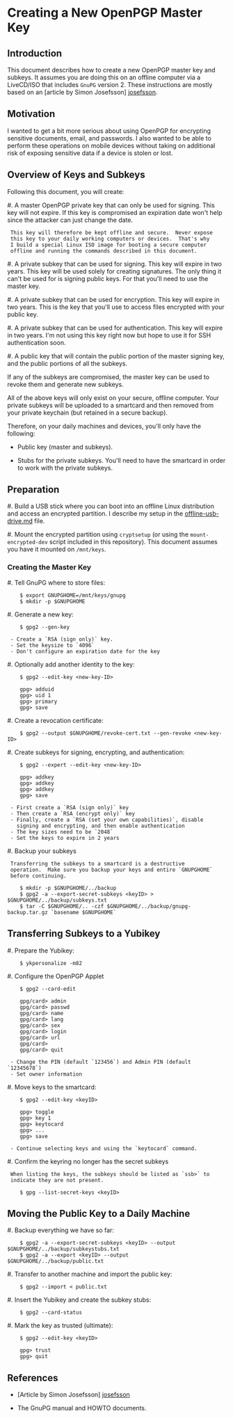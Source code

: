# Creating a New OpenPGP Master Key

## Introduction

This document describes how to create a new OpenPGP master key and
subkeys.  It assumes you are doing this on an offline computer via a
LiveCD/ISO that includes `GnuPG` version 2.  These instructions are
mostly based on an [article by Simon Josefsson] [josefsson].

## Motivation

I wanted to get a bit more serious about using OpenPGP for encrypting
sensitive documents, email, and passwords.  I also wanted to be able
to perform these operations on mobile devices without taking on
additional risk of exposing sensitive data if a device is stolen or
lost.

## Overview of Keys and Subkeys

Following this document, you will create:

  #. A master OpenPGP private key that can only be used for signing.
     This key will not expire.  If this key is compromised an
     expiration date won't help since the attacker can just change the
     date.

     This key will therefore be kept offline and secure.  Never expose
     this key to your daily working computers or devices.  That's why
     I build a special Linux ISO image for booting a secure computer
     offline and running the commands described in this document.

  #. A private subkey that can be used for signing.  This key will
     expire in two years.  This key will be used solely for creating
     signatures.  The only thing it can't be used for is signing
     public keys.  For that you'll need to use the master key.

  #. A private subkey that can be used for encryption.  This key will
     expire in two years.  This is the key that you'll use to access
     files encrypted with your public key.

  #. A private subkey that can be used for authentication.  This key
     will expire in two years.  I'm not using this key right now but
     hope to use it for SSH authentication soon.

  #. A public key that will contain the public portion of the master
     signing key, and the public portions of all the subkeys.

If any of the subkeys are compromised, the master key can be used to
revoke them and generate new subkeys.

All of the above keys will only exist on your secure, offline
computer.  Your private subkeys will be uploaded to a smartcard and
then removed from your private keychain (but retained in a secure
backup).

Therefore, on your daily machines and devices, you'll only have the
following:

  * Public key (master and subkeys).

  * Stubs for the private subkeys.  You'll need to have the smartcard
    in order to work with the private subkeys.

## Preparation

  #. Build a USB stick where you can boot into an offline Linux
     distribution and access an encrypted partition.  I describe my
     setup in the [offline-usb-drive.md](offline-usb-drive.md) file.

  #. Mount the encrypted partition using `cryptsetup` (or using the
     `mount-encrypted-dev` script included in this repository).  This
     document assumes you have it mounted on `/mnt/keys`.

### Creating the Master Key

  #. Tell GnuPG where to store files:

        $ export GNUPGHOME=/mnt/keys/gnupg
        $ mkdir -p $GNUPGHOME

  #. Generate a new key:

        $ gpg2 --gen-key

     - Create a `RSA (sign only)` key.
     - Set the keysize to `4096`
     - Don't configure an expiration date for the key

  #. Optionally add another identity to the key:

        $ gpg2 --edit-key <new-key-ID>

        gpg> adduid
        gpg> uid 1
        gpg> primary
        gpg> save

  #. Create a revocation certificate:

        $ gpg2 --output $GNUPGHOME/revoke-cert.txt --gen-revoke <new-key-ID>

  #. Create subkeys for signing, encrypting, and authentication:

        $ gpg2 --expert --edit-key <new-key-ID>

        gpg> addkey
        gpg> addkey
        gpg> addkey
        gpg> save

     - First create a `RSA (sign only)` key
     - Then create a `RSA (encrypt only)` key
     - Finally, create a `RSA (set your own capabilities)`, disable
       signing and encrypting, and then enable authentication
     - The key sizes need to be `2048`
     - Set the keys to expire in 2 years

  #. Backup your subkeys

     Transferring the subkeys to a smartcard is a destructive
     operation.  Make sure you backup your keys and entire `GNUPGHOME`
     before continuing.

        $ mkdir -p $GNUPGHOME/../backup
        $ gpg2 -a --export-secret-subkeys <keyID> > $GNUPGHOME/../backup/subkeys.txt
        $ tar -C $GNUPGHOME/.. -czf $GNUPGHOME/../backup/gnupg-backup.tar.gz `basename $GNUPGHOME`

## Transferring Subkeys to a Yubikey

  #. Prepare the Yubikey:

        $ ykpersonalize -m82

  #. Configure the OpenPGP Applet

        $ gpg2 --card-edit

        gpg/card> admin
        gpg/card> passwd
        gpg/card> name
        gpg/card> lang
        gpg/card> sex
        gpg/card> login
        gpg/card> url
        gpg/card>
        gpg/card> quit

     - Change the PIN (default `123456`) and Admin PIN (default `12345678`)
     - Set owner information

  #. Move keys to the smartcard:

        $ gpg2 --edit-key <keyID>

        gpg> toggle
        gpg> key 1
        gpg> keytocard
        gpg> ...
        gpg> save

     - Continue selecting keys and using the `keytocard` command.

  #. Confirm the keyring no longer has the secret subkeys

     When listing the keys, the subkeys should be listed as `ssb>` to
     indicate they are not present.

        $ gpg --list-secret-keys <keyID>

## Moving the Public Key to a Daily Machine

  #. Backup everything we have so far:

        $ gpg2 -a --export-secret-subkeys <keyID> --output $GNUPGHOME/../backup/subkeystubs.txt
        $ gpg2 -a --export <keyID> --output $GNUPGHOME/../backup/public.txt

  #. Transfer to another machine and import the public key:

        $ gpg2 --import < public.txt

  #. Insert the Yubikey and create the subkey stubs:

        $ gpg2 --card-status

  #. Mark the key as trusted (ultimate):

        $ gpg2 --edit-key <keyID>

        gpg> trust
        gpg> quit

## References

  * [Article by Simon Josefsson] [josefsson]

  * The GnuPG manual and HOWTO documents.

[josefsson]: http://blog.josefsson.org/2014/06/23/offline-gnupg-master-key-and-subkeys-on-yubikey-neo-smartcard/
